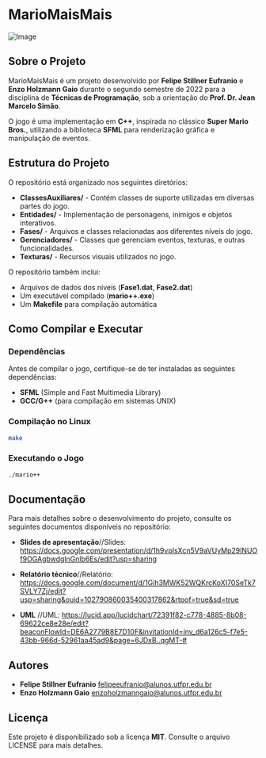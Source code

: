 # MarioMaisMais

![Image](https://github.com/user-attachments/assets/2f06166a-9946-4575-b617-e307e8721bf7)

## Sobre o Projeto
MarioMaisMais é um projeto desenvolvido por **Felipe Stillner Eufranio** e **Enzo Holzmann Gaio** durante o segundo semestre de 2022 para a disciplina de **Técnicas de Programação**, sob a orientação do **Prof. Dr. Jean Marcelo Simão**.

O jogo é uma implementação em **C++**, inspirada no clássico **Super Mario Bros.**, utilizando a biblioteca **SFML** para renderização gráfica e manipulação de eventos.

## Estrutura do Projeto
O repositório está organizado nos seguintes diretórios:
- **ClassesAuxiliares/** - Contém classes de suporte utilizadas em diversas partes do jogo.
- **Entidades/** - Implementação de personagens, inimigos e objetos interativos.
- **Fases/** - Arquivos e classes relacionadas aos diferentes níveis do jogo.
- **Gerenciadores/** - Classes que gerenciam eventos, texturas, e outras funcionalidades.
- **Texturas/** - Recursos visuais utilizados no jogo.

O repositório também inclui:
- Arquivos de dados dos níveis (**Fase1.dat**, **Fase2.dat**)
- Um executável compilado (**mario++.exe**)
- Um **Makefile** para compilação automática

## Como Compilar e Executar
### Dependências
Antes de compilar o jogo, certifique-se de ter instaladas as seguintes dependências:
- **SFML** (Simple and Fast Multimedia Library)
- **GCC/G++** (para compilação em sistemas UNIX)

### Compilação no Linux
```sh
make
```

### Executando o Jogo
```sh
./mario++
```

## Documentação
Para mais detalhes sobre o desenvolvimento do projeto, consulte os seguintes documentos disponíveis no repositório:
- **Slides de apresentação**//Slides: https://docs.google.com/presentation/d/1h9vpIsXcn5V9aVUyMp29lNUOf9OGAgbwdglnGnlb6Es/edit?usp=sharing

- **Relatório técnico**//Relatório: https://docs.google.com/document/d/1Gih3MWK52WQKrcKoXI70SeTk7SVLY7Zj/edit?usp=sharing&ouid=102790860035400317862&rtpof=true&sd=true

- **UML** //UML: https://lucid.app/lucidchart/72391f82-c778-4885-8b08-69622ce8e28e/edit?beaconFlowId=DE6A2779B8E7D10F&invitationId=inv_d6a126c5-f7e5-43bb-966d-52961aa45ad9&page=6JDxB..qgMT-#

## Autores
- **Felipe Stillner Eufranio** felipeeufranio@alunos.utfpr.edu.br
- **Enzo Holzmann Gaio** enzoholzmanngaio@alunos.utfpr.edu.br 

## Licença
Este projeto é disponibilizado sob a licença **MIT**. Consulte o arquivo LICENSE para mais detalhes.

